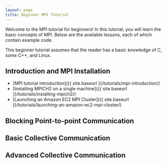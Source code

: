 ```yaml
---
layout: page
title: Beginner MPI Tutorial
---
```


Welcome to the MPI tutorial for beginners! In this tutorial, you will learn the basic concepts of MPI. Below are the available lessons, each of which contain example code.

This beginner tutorial assumes that the reader has a basic knowledge of C, some C++, and Linux.

## Introduction and MPI Installation
* [MPI tutorial introduction]({{ site.baseurl }}/tutorials/mpi-introduction/)
* [Installing MPICH2 on a single machine]({{ site.baseurl }}/tutorials/installing-mpich2/)
* [Launching an Amazon EC2 MPI Cluster]({{ site.baseurl }}/tutorials/launching-an-amazon-ec2-mpi-cluster/)

## Blocking Point-to-point Communication

## Basic Collective Communication

## Advanced Collective Communication